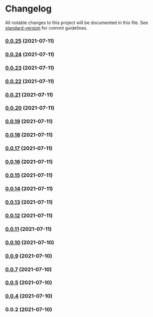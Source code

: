 # Changelog

All notable changes to this project will be documented in this file. See [standard-version](https://github.com/conventional-changelog/standard-version) for commit guidelines.

### [0.0.25](https://github.com/jgtb313/fast-serverless-framework/compare/v0.0.24...v0.0.25) (2021-07-11)



### [0.0.24](https://github.com/jgtb313/fast-serverless-framework/compare/v0.0.23...v0.0.24) (2021-07-11)



### [0.0.23](https://github.com/jgtb313/fast-serverless-framework/compare/v0.0.22...v0.0.23) (2021-07-11)



### [0.0.22](https://github.com/jgtb313/fast-serverless-framework/compare/v0.0.21...v0.0.22) (2021-07-11)



### [0.0.21](https://github.com/jgtb313/fast-serverless-framework/compare/v0.0.20...v0.0.21) (2021-07-11)



### [0.0.20](https://github.com/jgtb313/fast-serverless-framework/compare/v0.0.19...v0.0.20) (2021-07-11)



### [0.0.19](https://github.com/jgtb313/fast-serverless-framework/compare/v0.0.18...v0.0.19) (2021-07-11)



### [0.0.18](https://github.com/jgtb313/fast-serverless-framework/compare/v0.0.17...v0.0.18) (2021-07-11)



### [0.0.17](https://github.com/jgtb313/fast-serverless-framework/compare/v0.0.16...v0.0.17) (2021-07-11)



### [0.0.16](https://github.com/jgtb313/fast-serverless-framework/compare/v0.0.15...v0.0.16) (2021-07-11)



### [0.0.15](https://github.com/jgtb313/fast-serverless-framework/compare/v0.0.14...v0.0.15) (2021-07-11)



### [0.0.14](https://github.com/jgtb313/fast-serverless-framework/compare/v0.0.13...v0.0.14) (2021-07-11)



### [0.0.13](https://github.com/jgtb313/fast-serverless-framework/compare/v0.0.12...v0.0.13) (2021-07-11)



### [0.0.12](https://github.com/jgtb313/fast-serverless-framework/compare/v0.0.11...v0.0.12) (2021-07-11)



### [0.0.11](https://github.com/jgtb313/fast-serverless-framework/compare/v0.0.10...v0.0.11) (2021-07-11)



### [0.0.10](https://github.com/jgtb313/fast-serverless-framework/compare/v0.0.9...v0.0.10) (2021-07-10)



### [0.0.9](https://github.com/jgtb313/fast-serverless-framework/compare/v0.0.7...v0.0.9) (2021-07-10)



### [0.0.7](https://github.com/jgtb313/fast-serverless-framework/compare/v0.0.5...v0.0.7) (2021-07-10)



### [0.0.5](https://github.com/jgtb313/fast-serverless-framework/compare/v0.0.4...v0.0.5) (2021-07-10)



### [0.0.4](https://github.com/jgtb313/fast-serverless-framework/compare/v0.0.2...v0.0.4) (2021-07-10)



### 0.0.2 (2021-07-10)
